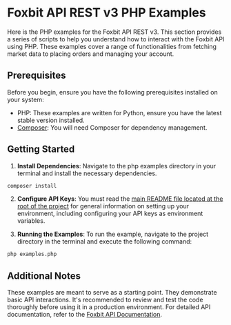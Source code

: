 # Foxbit API REST v3 PHP Examples

Here is the PHP examples for the Foxbit API REST v3. This section provides a series of scripts to help you understand how to interact with the Foxbit API using PHP. These examples cover a range of functionalities from fetching market data to placing orders and managing your account.

## Prerequisites

Before you begin, ensure you have the following prerequisites installed on your system:

- PHP: These examples are written for Python, ensure you have the latest stable version installed.
- [Composer](https://getcomposer.org/): You will need Composer for dependency management.

## Getting Started

1. **Install Dependencies**: Navigate to the php examples directory in your terminal and install the necessary dependencies.

```bash
composer install
```

2. **Configure API Keys**: You must read the [main README file located at the root of the project](https://github.com/foxbit-group/foxbit-api-samples?tab=readme-ov-file#getting-started) for general information on setting up your environment, including configuring your API keys as environment variables.

3. **Running the Examples**: To run the example, navigate to the project directory in the terminal and execute the following command:

```bash
php examples.php
```

## Additional Notes

These examples are meant to serve as a starting point. They demonstrate basic API interactions. It's recommended to review and test the code thoroughly before using it in a production environment.
For detailed API documentation, refer to the [Foxbit API Documentation](https://docs.foxbit.com.br/).
